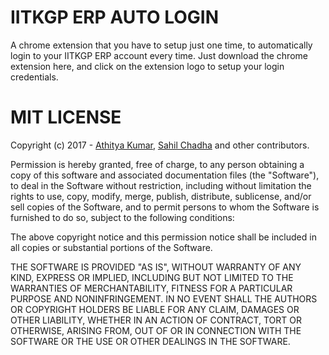 IITKGP ERP AUTO LOGIN
=====================


A chrome extension that you have to setup just one time, to automatically login to your IITKGP ERP account every time. Just download the chrome extension here, and click on the extension logo to setup your login credentials.

MIT LICENSE
===========

Copyright (c) 2017 - [Athitya Kumar](https://github.com/athityakumar/), [Sahil Chadha](https://github.com/Sahi333/) and other contributors.
 
Permission is hereby granted, free of charge, to any person obtaining a copy of this software and associated documentation files (the "Software"), to deal in the Software without restriction, including without limitation the rights to use, copy, modify, merge, publish, distribute, sublicense, and/or sell copies of the Software, and to permit persons to whom the Software is furnished to do so, subject to the following conditions:

The above copyright notice and this permission notice shall be included in all copies or substantial portions of the Software.

THE SOFTWARE IS PROVIDED "AS IS", WITHOUT WARRANTY OF ANY KIND, EXPRESS OR IMPLIED, INCLUDING BUT NOT LIMITED TO THE WARRANTIES OF MERCHANTABILITY, FITNESS FOR A PARTICULAR PURPOSE AND NONINFRINGEMENT. IN NO EVENT SHALL THE AUTHORS OR COPYRIGHT HOLDERS BE LIABLE FOR ANY CLAIM, DAMAGES OR OTHER LIABILITY, WHETHER IN AN ACTION OF CONTRACT, TORT OR OTHERWISE, ARISING FROM, OUT OF OR IN CONNECTION WITH THE SOFTWARE OR THE USE OR OTHER DEALINGS IN THE SOFTWARE.